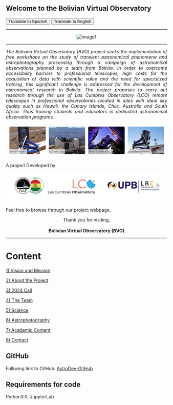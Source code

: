 ## Welcome to the Bolivian Virtual Observatory

<div id="language-buttons">
  <button onclick="translateToSpanish()">Translate to Spanish</button>
  <button onclick="translateToEnglish()">Translate to English</button>
</div>

<!-- Your content goes here -->

---

<div style="text-align: center;">
    <img src="im/AnimationBVO.gif" alt="image1">
</div>

---

<p style="text-align: justify;">
    <em>The Bolivian Virtual Observatory (BVO) project seeks the implementation of free workshops on the study of transient astronomical phenomena and astrophotography processing through a campaign of astronomical observations planned by a team from Bolivia. In order to overcome accessibility barriers to professional telescopes, high costs for the acquisition of data with scientific value and the need for specialized training, this significant challenge is addressed for the development of astronomical research in Bolivia. The project proposes to carry out research through the use of Las Cumbres Observatory (LCO) remote telescopes in professional observatories located in sites with ideal sky quality such as Hawaii, the Canary Islands, Chile, Australia and South Africa. Thus training students and educators in dedicated astronomical observation programs.</em>
</p>


![image1](im/LCOTelescopes.png)

A project Developed by:

![image1](im/Logos_BVO.jpg)

Feel free to browse through our project webpage. 

<div style="text-align: center;">
    Thank you for visiting, <br><br>
    <strong>Bolivian Virtual Observatory (BVO)</strong>
</div>

---

# Content

[1) Vision and Mission](1.VisionAndMission.md)

[2) About the Project](2.AboutTheProject.md)

[3) 2024 Call](3.2024Call.md)

[4) The Team](4.TheTeam)

[5) Science](5.Science.md)

[6) Astrophotography](6.Astrophotography.md)

[7) Academic Content](7.AcademicContent.md)

[8) Contact](8.Contact)

## GitHub

Folliwing link to GitHub: [AstroDev-GitHub](https://github.com/GabrielJaimes-AstroDev/BolivianVirtualObservatory/)

## Requirements for code

Python3.0,
JupyterLab
